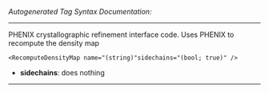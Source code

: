 _Autogenerated Tag Syntax Documentation:_

---
PHENIX crystallographic refinement interface code. Uses PHENIX to recompute the density map

```
<RecomputeDensityMap name="(string)"sidechains="(bool; true)" />
```

-   **sidechains**: does nothing

---

